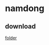 # namdong

## download
[folder](https://drive.google.com/drive/folders/1mrDHk_ys4S61HxrQoX5fFicSorsbcTT8?dmr=1&ec=wgc-drive-globalnav-goto)
